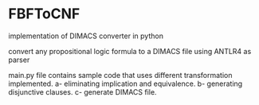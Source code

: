 # FBFToCNF
implementation of DIMACS converter in python

convert any propositional logic formula to a DIMACS file
using ANTLR4 as parser


main.py file contains sample code that uses different transformation implemented.
a- eliminating implication and equivalence.
b- generating disjunctive clauses.
c- generate DIMACS file.
